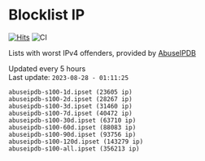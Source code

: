 # Blocklist IP

[![Hits](https://hits.seeyoufarm.com/api/count/incr/badge.svg?url=https%3A%2F%2Fgithub.com%2Fborestad%2Fblocklist-ip%2F&count_bg=%2379C83D&title_bg=%23555555&icon=&icon_color=%23E7E7E7&title=hits&edge_flat=false)](https://hits.seeyoufarm.com)  ![CI](https://img.shields.io/github/workflow/status/borestad/blocklist-ip/CI?style=flat-square)

Lists with worst IPv4 offenders, provided by [AbuseIPDB](https://www.abuseipdb.com/)

<!-- FOOTER-PLACEHOLDER -->
Updated every 5 hours<br>
Last update: `2023-08-28 - 01:11:25`
```
abuseipdb-s100-1d.ipset (23605 ip)
abuseipdb-s100-2d.ipset (28267 ip)
abuseipdb-s100-3d.ipset (31460 ip)
abuseipdb-s100-7d.ipset (40472 ip)
abuseipdb-s100-30d.ipset (63710 ip)
abuseipdb-s100-60d.ipset (88083 ip)
abuseipdb-s100-90d.ipset (93756 ip)
abuseipdb-s100-120d.ipset (143279 ip)
abuseipdb-s100-all.ipset (356213 ip)
```

